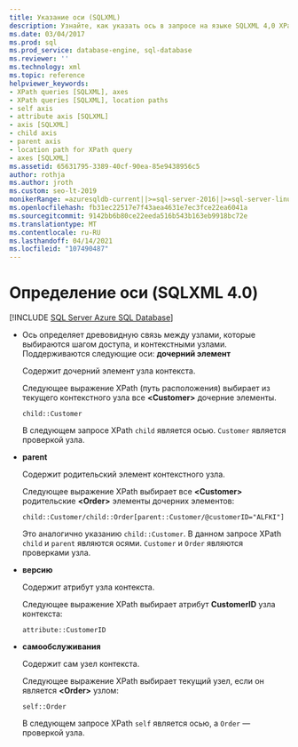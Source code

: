 ```yaml
---
title: Указание оси (SQLXML)
description: Узнайте, как указать ось в запросе на языке SQLXML 4,0 XPath, указывающий связь дерева между узлами, выбранными на шаге расположение, и узлом контекста.
ms.date: 03/04/2017
ms.prod: sql
ms.prod_service: database-engine, sql-database
ms.reviewer: ''
ms.technology: xml
ms.topic: reference
helpviewer_keywords:
- XPath queries [SQLXML], axes
- XPath queries [SQLXML], location paths
- self axis
- attribute axis [SQLXML]
- axis [SQLXML]
- child axis
- parent axis
- location path for XPath query
- axes [SQLXML]
ms.assetid: 65631795-3389-40cf-90ea-85e9438956c5
author: rothja
ms.author: jroth
ms.custom: seo-lt-2019
monikerRange: =azuresqldb-current||>=sql-server-2016||>=sql-server-linux-2017||=azuresqldb-mi-current
ms.openlocfilehash: fb31ec22517e7f43aea4631e7ec3fce22ea6041a
ms.sourcegitcommit: 9142bb6b80ce22eeda516b543b163eb9918bc72e
ms.translationtype: MT
ms.contentlocale: ru-RU
ms.lasthandoff: 04/14/2021
ms.locfileid: "107490487"
---
```

# <a name="specifying-an-axis-sqlxml-40"></a>Определение оси (SQLXML 4.0)
[!INCLUDE [SQL Server Azure SQL Database](../../../includes/applies-to-version/sql-asdb.md)]
    
-   Ось определяет древовидную связь между узлами, которые выбираются шагом доступа, и контекстными узлами. Поддерживаются следующие оси:  **дочерний элемент**  
  
     Содержит дочерний элемент узла контекста.  
  
     Следующее выражение XPath (путь расположения) выбирает из текущего контекстного узла все **\<Customer>** дочерние элементы.  
  
    ```  
    child::Customer  
    ```  
  
     В следующем запросе XPath `child` является осью. `Customer` является проверкой узла.  
  
-   **parent**  
  
     Содержит родительский элемент контекстного узла.  
  
     Следующее выражение XPath выбирает все **\<Customer>** родительские **\<Order>** элементы дочерних элементов:  
  
    ```  
    child::Customer/child::Order[parent::Customer/@customerID="ALFKI"]  
    ```  
  
     Это аналогично указанию `child::Customer`. В данном запросе XPath `child` и `parent` являются осями. `Customer` и `Order` являются проверками узла.  
  
-   **версию**  
  
     Содержит атрибут узла контекста.  
  
     Следующее выражение XPath выбирает атрибут **CustomerID** узла контекста:  
  
    ```  
    attribute::CustomerID  
    ```  
  
-   **самообслуживания**  
  
     Содержит сам узел контекста.  
  
     Следующее выражение XPath выбирает текущий узел, если он является **\<Order>** узлом:  
  
    ```  
    self::Order  
    ```  
  
     В следующем запросе XPath `self` является осью, а `Order` — проверкой узла.  
  
  
